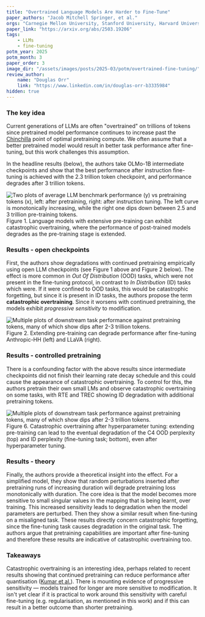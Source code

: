 ```yaml
---
title: "Overtrained Language Models Are Harder to Fine-Tune"
paper_authors: "Jacob Mitchell Springer, et al."
orgs: "Carnegie Mellon University, Stanford University, Harvard University, Princeton University"
paper_link: "https://arxiv.org/abs/2503.19206"
tags:
    - LLMs
    - fine-tuning
potm_year: 2025
potm_month: 3
paper_order: 3
image_dir: "/assets/images/posts/2025-03/potm/overtrained-fine-tuning/"
review_author:
    name: "Douglas Orr"
    link: "https://www.linkedin.com/in/douglas-orr-b3335984"
hidden: true
---
```


### The key idea

Current generations of LLMs are often "overtrained" on trillions of tokens since pretrained model performance continues to increase past the [Chinchilla](https://arxiv.org/abs/2203.15556) point of optimal pretraining compute. We often assume that a better pretrained model would result in better task performance after fine-tuning, but this work challenges this assumption.

In the headline results (below), the authors take OLMo-1B intermediate checkpoints and show that the best performance after instruction fine-tuning is achieved with the 2.3 trillion token checkpoint, and performance degrades after 3 trillion tokens.

<img class="constrained_img" src="{{ page.image_dir | append: 'fig1.png' | relative_url }}" alt="Two plots of average LLM benchmark performance (y) vs pretraining tokens (x), left: after pretraining, right: after instruction tuning. The left curve is monotonically increasing, while the right one dips down between 2.5 and 3 trillion pre-training tokens.">
<figcaption>Figure 1. Language models with extensive pre-training can exhibit catastrophic overtraining, where the performance of post-trained models degrades as the pre-training stage is extended.</figcaption>

### Results - open checkpoints

First, the authors show degradations with continued pretraining empirically using open LLM checkpoints (see Figure 1 above and Figure 2 below). The effect is more common in _Out Of Distribution_ (OOD) tasks, which were not present in the fine-tuning protocol, in contrast to _In Distribution_ (ID) tasks which were. If it were confined to OOD tasks, this would be catastrophic forgetting, but since it is present in ID tasks, the authors propose the term **catastrophic overtraining**. Since it worsens with continued pretraining, the models exhibit _progressive sensitivity_ to modification.

<img src="{{ page.image_dir | append: 'fig2.png' | relative_url }}" alt="Multiple plots of downstream task performance against pretraining tokens, many of which show dips after 2-3 trillion tokens.">
<figcaption>Figure 2. Extending pre-training can degrade performance after fine-tuning Anthropic-HH (left) and LLaVA (right).</figcaption>

### Results - controlled pretraining

There is a confounding factor with the above results since intermediate checkpoints did not finish their learning rate decay schedule and this could cause the appearance of catastrophic overtraining. To control for this, the authors pretrain their own small LMs and observe catastrophic overtraining on some tasks, with RTE and TREC showing ID degradation with additional pretraining tokens.

<img src="{{ page.image_dir | append: 'fig6.png' | relative_url }}" alt="Multiple plots of downstream task performance against pretraining tokens, many of which show dips after 2-3 trillion tokens.">
<figcaption>Figure 6. Catastrophic overtraining after hyperparameter tuning: extending pre-training can lead to the eventual degradation of the C4 OOD perplexity (top) and ID perplexity (fine-tuning task; bottom), even after hyperparameter tuning.</figcaption>

### Results - theory

Finally, the authors provide a theoretical insight into the effect. For a simplified model, they show that random perturbations inserted after pretraining runs of increasing duration will degrade pretraining loss monotonically with duration. The core idea is that the model becomes more sensitive to small singular values in the mapping that is being learnt, over training. This increased sensitivity leads to degradation when the model parameters are perturbed. Then they show a similar result when fine-tuning on a misaligned task. These results directly concern catastrophic forgetting, since the fine-tuning task causes degradation in the original task. The authors argue that pretraining capabilities are important after fine-tuning and therefore these results are indicative of catastrophic overtraining too.

### Takeaways

Catastrophic overtraining is an interesting idea, perhaps related to recent results showing that continued pretraining can reduce performance after quantisation ([Kumar et al.](https://arxiv.org/abs/2411.04330)). There is mounting evidence of progressive sensitivity — models trained for longer are more sensitive to modification. It isn't yet clear if it is practical to work around this sensitivity with careful fine-tuning (e.g. regularisation, as mentioned in this work) and if this can result in a better outcome than shorter pretraining.

